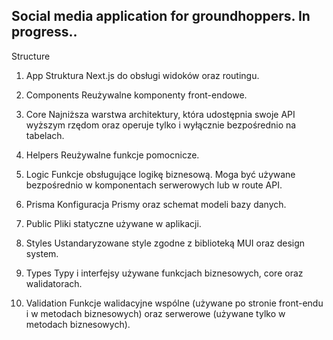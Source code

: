 ## Social media application for groundhoppers. In progress..

Structure

1. App
   Struktura Next.js do obsługi widoków oraz routingu.

2. Components
   Reużywalne komponenty front-endowe.

3. Core
   Najniższa warstwa architektury, która udostępnia swoje API wyższym rzędom oraz operuje tylko i wyłącznie bezpośrednio na tabelach.

4. Helpers
   Reużywalne funkcje pomocnicze.

5. Logic
   Funkcje obsługujące logikę biznesową. Moga być używane bezpośrednio w komponentach serwerowych lub w route API.

6. Prisma
   Konfiguracja Prismy oraz schemat modeli bazy danych.

7. Public
   Pliki statyczne używane w aplikacji.

8. Styles
   Ustandaryzowane style zgodne z biblioteką MUI oraz design system.

9. Types
   Typy i interfejsy używane funkcjach biznesowych, core oraz walidatorach.

10. Validation
    Funkcje walidacyjne wspólne (używane po stronie front-endu i w metodach biznesowych) oraz serwerowe (używane tylko w metodach biznesowych).
